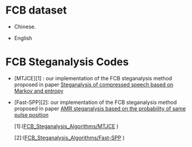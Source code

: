 # FCB dataset

- Chinese.  

- English

  

# FCB Steganalysis Codes

- [MTJCE][1] : our implementation of the FCB steganalysis method proposed in paper [Steganalysis of compressed speech based on Markov and entropy](https://link.springer.com/chapter/10.1007/978-3-662-43886-2_5)

- [Fast-SPP][2]: our implementation of the FCB steganalysis method proposed in paper [AMR steganalysis based on the probability of same pulse position](https://ieeexplore.ieee.org/abstract/document/7083709)

  [1]:([FCB_Steganalysis_Algorithms/MTJCE](https://github.com/VOIPsteganalysis/FCBsteganalysis/tree/master/FCB_Steganalysis_Algorithms/MTJCE.m) ) 

  [2]:([FCB_Steganalysis_Algorithms/Fast-SPP](https://github.com/VOIPsteganalysis/FCBsteganalysis/tree/master/FCB_Steganalysis_Algorithms/Fast-SPP.m) ) 

